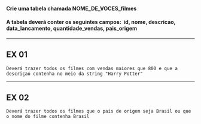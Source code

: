 #### Crie uma tabela chamada NOME_DE_VOCES_filmes 
#### A tabela deverá conter os seguintes campos:  id, nome, descricao, data_lancamento, quantidade_vendas, pais_origem

--- 
## EX 01

`Deverá trazer todos os filmes com vendas maiores que 800 e que a descriçao contenha no meio da string "Harry Potter"`

--- 
## EX 02
`Deverá trazer todos os filmes que o pais de origem seja Brasil ou que o nome do filme contenha Brasil`